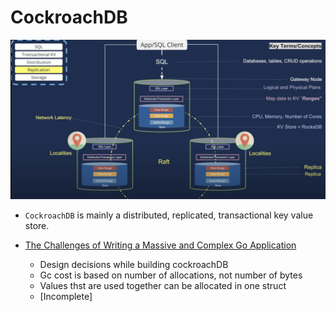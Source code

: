 # CockroachDB

![](./screen/CockroachDB.png)

- `CockroachDB` is mainly a distributed, replicated, transactional  key value store.

- [The Challenges of Writing a Massive and Complex Go Application](https://youtu.be/hWNwI5q01gI)
    - Design decisions while building cockroachDB
    - Gc cost is based on number of allocations, not number of bytes
    - Values thst are used together can be allocated in one struct
    - [Incomplete]
